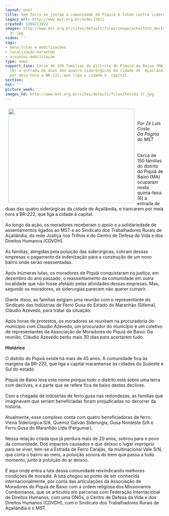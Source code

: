 ```yaml
---
layout: post
title: Sem Terra se juntam à comunidade de Piquiá e lutam contra siderurgias no MA
legacy_url: http://www.mst.org.br/node/15811
created: 1394211922
images: http://www.mst.org.br/sites/default/files/imagecache/foto_destaque/Tensão
  3!.jpg
video: ''
tags:
- menu:lutas e mobilizações
- localização:maranhão
- assuntos:mobilização
type: news
support_line: Cerca de 150 famílias do distrito do Piquiá de Baixo (MA) ocuparam nesta  quinta-feira
  (6) a entrada de duas das quatro siderúrgicas da cidade de  Açailândia, e trancarem
  por meia hora a BR-222, que liga a cidade à  capital.
section: 
hat: ''
picture_week: ''
images_hd: http://www.mst.org.br/sites/default/files/Tensão 3!.jpg
---
```

<p><img style="margin: 10px; float: left;" src="http://www.mst.org.br/sites/default/files/Tens%C3%A3o%203_1.jpg" alt="" height="300" width="400"></p><p>&nbsp;</p><p><em><br>Por Zé Luís Costa<br>Da Página do&nbsp;MST</em><br><br><br>Cerca de 150 famílias do distrito do Piquiá de Baixo (MA) ocuparam nesta quinta-feira (6) a entrada de duas das quatro siderúrgicas da cidade de Açailândia, e trancarem por meia hora a BR-222, que liga a cidade à capital.<br><br>Ao longo da ação, os moradores receberam o apoio e a solidariedade de assentamentos ligados ao MST e ao Sindicato dos Trabalhadores Rurais de Açailândia, da rede Justiça nos Trilhos e do Centro de Defesa da Vida e dos Direitos Humanos (CDVDH). <br><br>As famílias, atingidas pela poluição das siderúrgicas, cobram dessas empresas o pagamento da indenização para a construção de um novo bairro onde serão reassentadas.&nbsp; <br><br>Após inúmeras lutas, os moradores de Piquiá conquistaram na justiça, em dezembro do ano passado, o reassentamento da comunidade em outra localidade que não fosse afetado pelas atividades dessas empresas. Mas, segundo os moradores, as siderurgias parecem não querer cumprir.<br><br>Diante disso, as famílias exigiam uma reunião com o representante do Sindicato das Indústrias de Ferro Gusa do Estado do Maranhão (Sifema), Cláudio Azevedo, para tratar da situação.<br><br>Após horas de protestos, os moradores se reuniram na procuradoria do município com Claudio Azevedo, um procurador do município e um coletivo de representantes da Associação de Moradores do Piquiá de Baixo. Da reunião, Cláudio Azevedo pediu mais 30 dias para acertarem tudo.<br>&nbsp;<strong><br>Histórico</strong><br><br>O distrito do Piquiá existe há mais de 45 anos. A comunidade fica às margens da BR-222, que liga a capital maranhense às cidades do Sudeste e Sul do estado. <br><br>Piquiá de Baixo leva este nome porque todo o distrito está sobre uma terra com declives, e a parte que se refere fica de baixo destes declives.<br><br>Com a chegada de indústrias de ferro gusa nas redondezas, as famílias que imaginavam que seriam beneficiadas foram prejudicadas no decorrer da história. <br><br>Atualmente, esse complexo conta com quatro beneficiadoras de ferro: Viena Siderúrgica S/A, Queiroz Galvão Siderurgia, Gusa Nordeste S/A e Ferro Gusa do Maranhão Ltda (Fergumar). <br><br>Nessa relação criada que já perdura mais de 20 anos, sobrou para o povo da comunidade. Dos impactos causados e que deixou o lugar impróprio para se viver, tem-se a Estrada de Ferro Carajás, da multinacional Vale S/N, que corta o bairro ao meio, a poluição sonora do trem que passa a todo momento, junto à poluição do ar deixou.<br><br>É aqui onde entra a luta dessa comunidade reivindicando melhores condições de moradia. A luta chegou ao ponto de ser conhecida internacionalmente, por conta das articulações da Associação de Moradores do Piquiá de Baixo com a ordem religiosa dos Missionarios Combonianos, que se articulou em parcerias com Federação Internacional de Direitos Humanos, com uma ONGs, o Centro de Defesa da Vida e dos Direitos Humanos (CDVDH), com o Sindicato dos Trabalhadores Rurais de Açailândia e o MST.</p>
